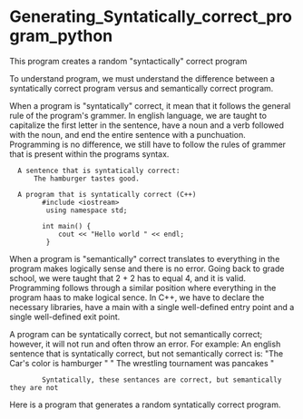 # Generating_Syntatically_correct_program_python
This program creates a random "syntactically" correct program


To understand program, we must understand the difference between a syntatically correct program versus and semantically correct program.

When a program is "syntatically" correct, it mean that it follows the general rule of the program's grammer. In english language, we are taught to 
capitalize the first letter in the sentence, have a noun and a verb followed with the noun, and end the entire sentence with a punchuation. Programming 
is no difference, we still have to follow the rules of grammer that is present within the programs syntax.
    
      A sentence that is syntatically correct:
          The hamburger tastes good.
          
      A program that is syntatically correct (C++)
            #include <iostream>
             using namespace std;
             
            int main() {
                cout << "Hello world " << endl;
             }
             
When a program is "semantically" correct translates to everything in the program makes logically sense and there is no error. Going back to grade school,
we were taught that 2 + 2 has to equal 4, and it is valid. Programming follows through a similar position where everything in the program haas to make logical
sence. In C++, we have to declare the necessary libraries, have a main with a single well-defined entry point and a single well-defined exit point. 

A program can be syntatically correct, but not semantically correct; however, it will not run and often throw an error.
    For example:
          An english sentence that is syntatically correct, but not semantically correct is:
              "The Car's color is hamburger "
              " The wrestling tournament was pancakes "
              
            Syntatically, these sentances are correct, but semantically they are not 
 Here is a program that generates a random syntatically correct program.
